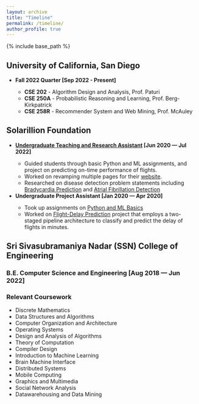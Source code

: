 ```yaml
---
layout: archive
title: "Timeline"
permalink: /timeline/
author_profile: true
---
```


{% include base_path %}
<h2>University of California, San Diego</h2>
<ul>
<li style="font-weight: bold">Fall 2022 Quarter [Sep 2022 - Present]</li>
    <ul>
    <li><b>CSE 202</b> - Algorithm Design and Analysis, Prof. Paturi</li>
    <li><b>CSE 250A</b> - Probabilistic Reasoning and Learning, Prof. Berg-Kirkpatrick</li>
    <li><b>CSE 258R</b> - Recommender System and Web Mining, Prof. McAuley</li>
    </ul>
</ul>
<h2>Solarillion Foundation</h2>
<ul>
<li style="font-weight: bold"><a href="https://www.solarillionfoundation.org/people/VishalNagarajan" target="_blank">Undergraduate Teaching and Research Assistant</a> [Jun 2020 &#8212; Jul 2022]</li>
    <ul>
    <li>Guided students through basic Python and ML assignments, and project on predicting on-time performance of flights.</li>
    <li>Worked on revamping multiple pages for their <a href="https://github.com/solarillion/solarillion.github.io" target="_blank">website</a>.</li>
    <li>Researched on disease detection problem statements including <a href="https://github.com/vishaln15/Bradycardia-Prediciton" target="_blank">Bradycardia Prediction</a> and <a href="https://github.com/vishaln15/OptimizedArrhythmiaDetection" target="_blank">Atrial Fibrillation Detection</a></li>
    </ul>
<li style="font-weight: bold">Undergraduate Project Assistant [Jan 2020 &#8212; Apr 2020]</li>
    <ul>
        <li>Took up assignments on <a href="https://github.com/vishaln15/SolarillionFoundation" target="_blank">Python and ML Basics</a></li>
        <li>Worked on <a href="https://github.com/vishaln15/Flight-Delay-Prediction" target="_blank">Flight-Delay Prediction</a> project that employs a two-staged pipeline architecture to classify and predict the delay of flights in minutes.</li>
    </ul>
</ul>
<h2>Sri Sivasubramaniya Nadar (SSN) College of Engineering</h2>
<h3>B.E. Computer Science and Engineering [Aug 2018 &#8212; Jun 2022]</h3>
<h3>Relevant Coursework</h3>
<ul>
    <li>Discrete Mathematics</li>
    <li>Data Structures and Algorithms</li>
    <li>Computer Organization and Architecture</li>
    <li>Operating Systems</li>
    <li>Design and Analysis of Algorithms</li>
    <li>Theory of Computation</li>
    <li>Compiler Design</li>
    <li>Introduction to Machine Learning</li>
    <li>Brain Machine Interface</li>
    <li>Distributed Systems</li>
    <li>Mobile Computing</li>
    <li>Graphics and Multimedia</li>
    <li>Social Network Analysis</li>
    <li>Datawarehousing and Data Mining</li>
</ul>
